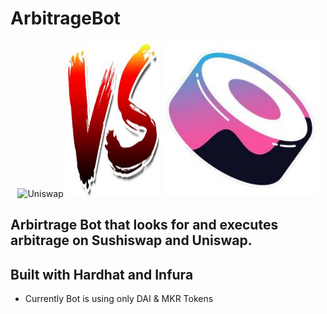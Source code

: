 # ArbitrageBot
<p align="center">
    <img alt="Uniswap" title="Uniswap" src="https://media.giphy.com/media/298D8yYtztAqzTLWhQ/giphy.gif" width="250" height="250">
    <img alt="Versus" title="Versus" src="assets/versus.jpeg" width="150" height="250">
    <img alt="Sushiswap" title="Sushiswap" src="assets/sushiswap.jpeg" width="250" height="250">
</p>

## Arbirtrage Bot that looks for and executes arbitrage on Sushiswap and Uniswap. 
## Built with Hardhat and Infura
- Currently Bot is using only DAI & MKR Tokens
